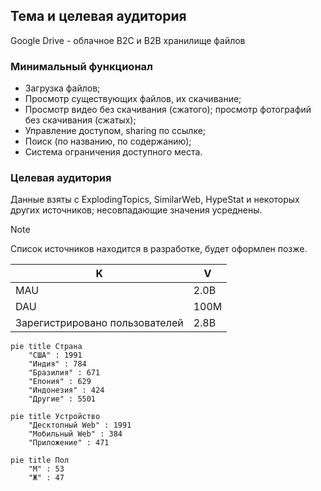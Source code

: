 ## Тема и целевая аудитория

Google Drive - облачное B2C и B2B хранилище файлов

### Минимальный функционал

- Загрузка файлов;
- Просмотр существующих файлов, их скачивание;
- Просмотр видео без скачивания (сжатого); просмотр фотографий без скачивания (сжатых);
- Управление доступом, sharing по ссылке;
- Поиск (по названию, по содержанию);
- Система ограничения доступного места.

### Целевая аудитория

Данные взяты с ExplodingTopics, SimilarWeb, HypeStat и некоторых других источников; несовпадающие значения усреднены.

> [!NOTE]
> Список источников находится в разработке, будет оформлен позже.


| K                              | V    |
| ------------------------------ | ---- |
| MAU                            | 2.0B |
| DAU                            | 100M |
| Зарегистрировано пользователей | 2.8B |

```mermaid
pie title Страна
    "США" : 1991
    "Индия" : 784
    "Бразилия" : 671
    "Епония" : 629
    "Индонезия" : 424
    "Другие" : 5501
```

```mermaid
pie title Устройство
    "Десктопный Web" : 1991
    "Мобильный Web" : 384
    "Приложение" : 471
```

```mermaid
pie title Пол
    "М" : 53
    "Ж" : 47
```
